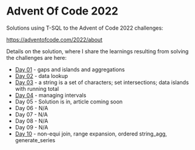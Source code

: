 # Advent Of Code 2022

Solutions using T-SQL to the Advent of Code 2022 challenges:

https://adventofcode.com/2022/about

Details on the solution, where I share the learnings resulting from solving the challenges are here:

- [Day 01](https://dev.to/azure/advent-of-code-day-1-hig) - gaps and islands and aggregations
- [Day 02](https://dev.to/azure/advent-of-code-day-2-1fb2) - data lookup
- [Day 03](https://dev.to/azure/advent-of-code-day-3-5p2) - a string is a set of characters; set intersections; data islands with running total
- [Day 04](https://dev.to/azure/advent-of-code-day-4-5fg3) - managing intervals
- Day 05 - Solution is in, article coming soon
- Day 06 - N/A
- Day 07 - N/A
- Day 08 - N/A
- Day 09 - N/A
- [Day 10](https://dev.to/azure/advent-of-code-day-10-4n71) - non-equi join, range expansion, ordered string_agg, generate_series